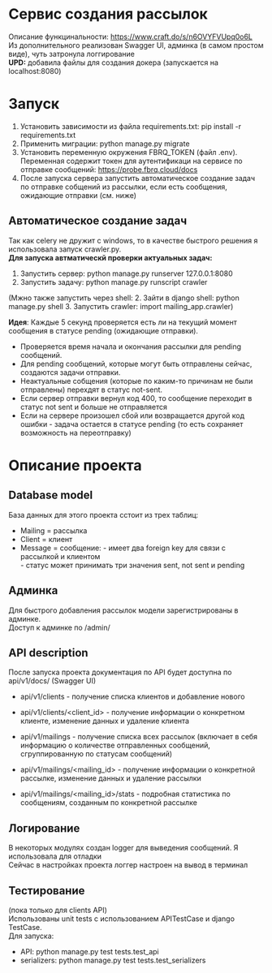 # Сервис создания рассылок
Описание функцинальности: https://www.craft.do/s/n6OVYFVUpq0o6L <br>
Из дополнительного реализован Swagger UI, админка (в самом простом виде), чуть затронула логгирование<br>
<b>UPD:</b> добавила файлы для создания докера (запускается на localhost:8080) 

# Запуск
1. Установить зависимости из файла requirements.txt: pip install -r requirements.txt
2. Применить миграции: python manage.py migrate
3. Установить переменную окружения FBRQ_TOKEN (файл .env). Переменная содержит токен для аутентификаци на сервисе по отправке сообщений: https://probe.fbrq.cloud/docs 
4. После запуска сервера запустить автоматическое создание задач по отправке собщений из рассылки, если есть сообщения, ожидающие отправки (см. ниже) 

## Автоматическое создание задач
Так как celery не дружит с windows, то в качестве быстрого решения я использовала запуск crawler.py.<br>
**Для запуска автматическй проверки актуальных задач:**
1. Запустить сервер:  python manage.py runserver 127.0.0.1:8080
2. Запустить задачу: python manage.py runscript crawler

(Мжно также запустить через shell:
2. Зайти в django shell: python manage.py shell
3. Запустить crawler: import mailing_app.crawler)

**Идея**: Каждые 5 секунд проверяется есть ли на текущий момент сообщения в статусе pending (ожидающие отправки). 
- Проверяется время начала и окончания рассылки для pending сообщений. 
- Для pending cообщений, которые могут быть отправлены сейчас, создаются задачи отправки. 
- Неактуальные собщения (которые по каким-то причинам не были отправлены) перехдят в статус not-sent.
- Если сервер отправки вернул код 400, то сообщение переходит в статус not sent и больше не отправляется
- Если на сервере произошел сбой или возвращается другой код ошибки - задача остается в статусе pending (то есть сохраняет возможность на переотправку)


# Описание проекта
## Database model
База данных для этого проекта сстоит из трех таблиц:
* Mailing = рассылка
* Client = клиент
* Message = сообщение: 
        - имеет два foreign key для связи с рассылкой и клиентом <br>
        - статус может принимать три значения sent, not sent и pending

## Админка
Для быстрого добавления рассылок модели зарегистрированы в админке. <br>
Доступ к админке по /admin/

## API description
После запуска проекта документация по API будет доступна по api/v1/docs/ (Swagger UI)
- api/v1/clients  - получение списка клиентов и добавление нового
- api/v1/clients/<client_id> - получение информации о конкретном клиенте, изменение данных и удаление клиента

- api/v1/mailings  - получение списка всех рассылок (включает в себя информацию о количестве отправленных сообщений, сгруппированную по статусам сообщений)
- api/v1/mailings/<mailing_id> - получение информации о конкретной рассылке, изменение данных и удаление рассылки
- api/v1/mailings/<mailing_id>/stats - подробная статистика по сообщениям, созданным по конкретной рассылке

## Логирование
В некоторых модулях создан logger для выведения сообщений. Я использовала для отладки<br> 
Сейчас в настройках проекта логгер настроен на вывод в терминал 

## Тестирование 
(пока только для clients API)<br>
Использованы unit tests с использованием APITestCase и django TestCase.<br>
Для запуска: <br>
* API: python manage.py test tests.test_api
* serializers: python manage.py test tests.test_serializers




